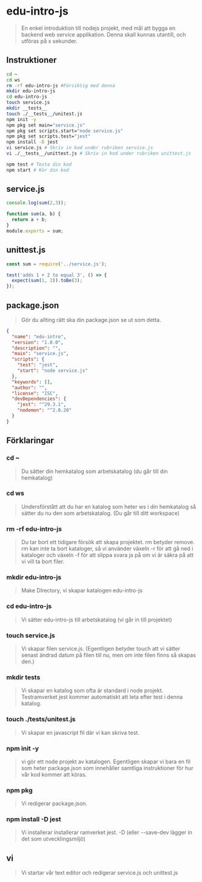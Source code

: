 # edu-intro-js

> En enkel introduktion till nodejs projekt, med mål att bygga en backend web service applikation.
> Denna skall kunnas utantill, och utföras på x sekunder.

## Instruktioner

```bash
cd ~
cd ws
rm -rf edu-intro-js #Försiktig med denna
mkdir edu-intro-js
cd edu-intro-js
touch service.js
mkdir __tests__
touch ./__tests__/unitest.js
npm init -y
npm pkg set main="service.js"
npm pkg set scripts.start="node service.js" 
npm pkg set scripts.test="jest"
npm install -D jest
vi service.js # Skriv in kod under rubriken service.js
vi ./__tests__/unittest.js # Skriv in kod under rubriken unittest.js

npm test # Testa din kod
npm start # Kör din kod
```

## service.js

```js
console.log(sum(2,3));

function sum(a, b) {
  return a + b;
}
module.exports = sum;
```
 
## unittest.js

```js
const sum = require('../service.js');

test('adds 1 + 2 to equal 3', () => {
  expect(sum(1, 2)).toBe(3);
});
```

## package.json

> Gör du allting rätt ska din package.json se ut som detta.

```json
{
  "name": "edu-intro",
  "version": "1.0.0",
  "description": "",
  "main": "service.js",
  "scripts": {
    "test": "jest",
    "start": "node service.js"
  },
  "keywords": [],
  "author": "",
  "license": "ISC",
  "devDependencies": {
    "jest": "^29.3.1",
    "nodemon": "^2.0.20"
  }
}
```

## Förklaringar

### cd ~

> Du sätter din hemkatalog som arbetskatalog (du går till din hemkatalog)

### cd ws

> Undersförstått att du har en katalog som heter ws i din hemkatalog så sätter du nu den som arbetskatalog. (Du går till ditt workspace)

### rm -rf edu-intro-js

> Du tar bort ett tidigare försök att skapa projektet. 
> rm betyder remove.
> rm kan inte ta bort kataloger, så vi använder växeln -r för att gå ned i kataloger och växeln -f för att slippa svara ja på om vi är säkra på att vi vill ta bort filer.

### mkdir edu-intro-js

> Make DIrectory, vi skapar katalogen edu-intro-js

### cd edu-intro-js

> Vi sätter edu-intro-js till arbetskatalog (vi går in till projektet)

### touch service.js

> Vi skapar filen service.js. (Egentligen betyder touch att vi sätter senast ändrad datum på filen till nu, men om inte filen finns så skapas den.)

### mkdir __tests__

> Vi skapar en katalog som ofta är standard i node projekt. Testramverket jest kommer automatiskt att leta efter test i denna katalog.

### touch ./__tests__/unitest.js

> Vi skapar en javascript fil där vi kan skriva test.

### npm init -y

> vi gör ett node projekt av katalogen. Egentligen skapar vi bara en fil som heter package.json som innehåller samtliga instruktioner för hur vår kod kommer att köras.

### npm pkg

> Vi redigerar package.json.

### npm install -D jest

> Vi installerar installerar ramverket jest. -D (eller --save-dev lägger in det som utvecklingsmiljö)

## vi

> Vi startar vår text editor och redigerar service.js och unittest.js

